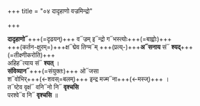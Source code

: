 +++
title = "०४ दादृहाणो वज्रमिन्द्रो"

+++

**दादृहाणो᳓**+++(=दृढयन्)+++ व᳓ज्रम् इ᳓न्द्रो ग᳓भस्त्योः+++(=बाह्वोः)+++  
+++(कर्तन-क्षुरम्=)+++क्ष᳓द्मेव तिग्म᳓म् +++(प्रत्य्-)+++**अ᳓सनाय** सं᳓ **श्यद्**+++(=तीक्ष्णीकरोति)+++  
अहिह᳓त्याय सं᳓ **श्यत्** ।  
**संविव्यान᳓**+++(=संयुक्तः)+++ ओ᳓जसा  
श᳓वोभिर्+++(←शवस्=बलम्)+++ इन्द्र मज्म᳓ना+++(←मस्ज्)+++ ।  
त᳓ष्टेव वृक्षं᳓ वनि᳓नो नि᳓ **वृश्चसि**  
परश्वे᳓व नि᳓ **वृश्चसि** ॥
